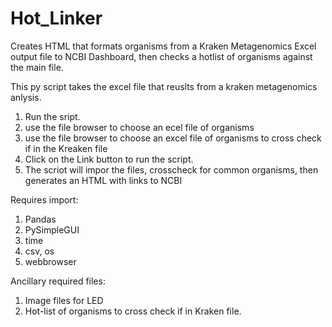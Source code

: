 # Hot_Linker
Creates HTML that formats organisms from a Kraken Metagenomics Excel output file to NCBI Dashboard, then checks a hotlist of organisms against the main file.

This py script takes the excel file that reuslts from a kraken metagenomics anlysis.

1) Run the sript.
2) use the file browser to choose an ecel file of organisms
3) use the file browser to choose an excel file of organisms to cross check if in the Kreaken file
4) Click on the Link button to run the script.
5) The scriot will impor the files, crosscheck for common organisms, then generates an HTML with links to NCBI

Requires import:

1) Pandas
2) PySimpleGUI
3) time
4) csv, os
5) webbrowser

Ancillary required files:

1) Image files for LED
2) Hot-list of organisms to cross check if in Kraken file.
